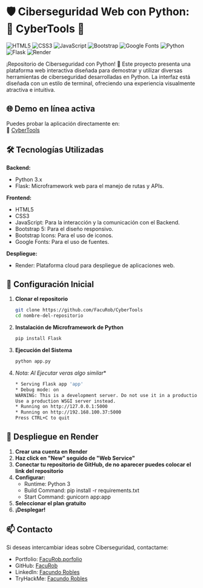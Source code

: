 # 🛡️ Ciberseguridad Web con Python: 🐍 CyberTools 🐍

![HTML5](https://img.shields.io/badge/HTML5-E34F26?style=for-the-badge&logo=html5&logoColor=white)
![CSS3](https://img.shields.io/badge/CSS3-1572B6?style=for-the-badge&logo=css3&logoColor=white)
![JavaScript](https://img.shields.io/badge/JavaScript-F7DF1E?style=for-the-badge&logo=javascript&logoColor=black)
![Bootstrap](https://img.shields.io/badge/Bootstrap-7952B3?style=for-the-badge&logo=bootstrap&logoColor=white)
![Google Fonts](https://img.shields.io/badge/Google%20Fonts-4285F4?style=for-the-badge&logo=google-fonts&logoColor=white)
![Python](https://img.shields.io/badge/Python-3776AB?style=for-the-badge&logo=python&logoColor=white)
![Flask](https://img.shields.io/badge/Flask-000000?style=for-the-badge&logo=flask&logoColor=white)
![Render](https://img.shields.io/badge/Render-46E3B7?style=for-the-badge&logo=render&logoColor=white)

¡Repositorio de Ciberseguridad con Python! 🐍
Este proyecto presenta una plataforma web interactiva diseñada para demostrar y utilizar diversas herramientas de ciberseguridad desarrolladas en Python. 
La interfaz está diseñada con un estilo de terminal, ofreciendo una experiencia visualmente atractiva e intuitiva.

## 🌐 Demo en línea activa
Puedes probar la aplicación directamente en:  
🔗 [CyberTools](https://cybertools-a2nh.onrender.com/)

## 🛠️ Tecnologías Utilizadas

**Backend:**
  - Python 3.x
  - Flask: Microframework web para el manejo de rutas y APIs.

**Frontend:**
  - HTML5
  - CSS3
  - JavaScript: Para la interacción y la comunicación con el Backend.
  - Bootstrap 5: Para el diseño responsivo.
  - Bootstrap Icons: Para el uso de iconos.
  - Google Fonts: Para el uso de fuentes.

**Despliegue:**
  - Render: Plataforma cloud para despliegue de aplicaciones web.

## 🚀 Configuración Inicial

1. **Clonar el repositorio**
   ```bash
   git clone https://github.com/FacuRob/CyberTools
   cd nombre-del-repositorio

2. **Instalación de Microframework de Python**
   ```bash
   pip install Flask

3. **Ejecución del Sistema**
   ```bash
   python app.py

4. **Nota*: Al Ejecutar veras algo similar**
   ```bash
   * Serving Flask app 'app'
   * Debug mode: on
   WARNING: This is a development server. Do not use it in a production deployment.
   Use a production WSGI server instead.
   * Running on http://127.0.0.1:5000
   * Running on http://192.168.100.37:5000
   Press CTRL+C to quit

## 🚀 Despliegue en Render

1. **Crear una cuenta en Render**
2. **Haz click en "New" seguido de "Web Service"**
3. **Conectar tu repositorio de GitHub, de no aparecer puedes colocar el link del repositorio**
4. **Configurar:**
   - Runtime: Python 3
   - Build Command: pip install -r requirements.txt
   - Start Command: gunicorn app:app
5. **Seleccionar el plan gratuito**
6. **¡Desplegar!**

## 📫 Contacto

Si deseas intercambiar ideas sobre Ciberseguridad, contactame:
- Portfolio: [FacuRob.porfolio](https://facurobportfolio.netlify.app/)
- GitHub: [FacuRob](https://github.com/FacuRob)
- LinkedIn: [Facundo Robles](https://www.linkedin.com/in/frobles-dev/)
- TryHackMe: [Facundo Robles](https://tryhackme.com/p/roblesfacundo7)
